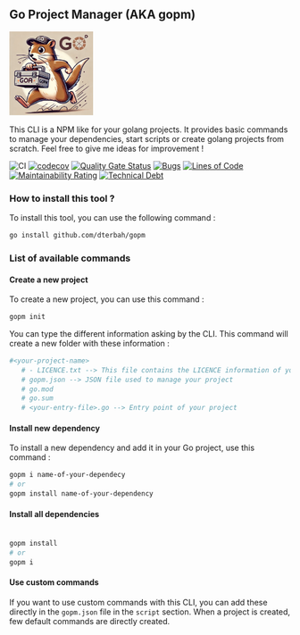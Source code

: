 ## Go Project Manager (AKA gopm)

<img src="./assets/logo.webp" width="150" />

This CLI is a NPM like for your golang projects. It provides basic commands to manage your dependencies, start scripts or create golang projects from scratch.
Feel free to give me ideas for improvement !

![CI](https://github.com/dterbah/gopm/actions/workflows/go-test.yml/badge.svg)
[![codecov](https://codecov.io/gh/dterbah/gopm/branch/main/graph/badge.svg)](https://codecov.io/gh/dterbah/gopm)
[![Quality Gate Status](https://sonarcloud.io/api/project_badges/measure?project=dterbah_gopm&metric=alert_status)](https://sonarcloud.io/summary/new_code?id=dterbah_gopm)
[![Bugs](https://sonarcloud.io/api/project_badges/measure?project=dterbah_gopm&metric=bugs)](https://sonarcloud.io/summary/new_code?id=dterbah_gopm)
[![Lines of Code](https://sonarcloud.io/api/project_badges/measure?project=dterbah_gopm&metric=ncloc)](https://sonarcloud.io/summary/new_code?id=dterbah_gopm)
[![Maintainability Rating](https://sonarcloud.io/api/project_badges/measure?project=dterbah_gopm&metric=sqale_rating)](https://sonarcloud.io/summary/new_code?id=dterbah_gopm)
[![Technical Debt](https://sonarcloud.io/api/project_badges/measure?project=dterbah_gopm&metric=sqale_index)](https://sonarcloud.io/summary/new_code?id=dterbah_gopm)

### How to install this tool ?

To install this tool, you can use the following command :

```bash
go install github.com/dterbah/gopm
```

### List of available commands

#### Create a new project

To create a new project, you can use this command :

```bash
gopm init
```

You can type the different information asking by the CLI.
This command will create a new folder with these information :

```bash
#<your-project-name>
   # - LICENCE.txt --> This file contains the LICENCE information of your project
   # gopm.json --> JSON file used to manage your project
   # go.mod
   # go.sum
   # <your-entry-file>.go --> Entry point of your project
```

#### Install new dependency

To install a new dependency and add it in your Go project, use this command :

```bash
gopm i name-of-your-dependecy
# or
gopm install name-of-your-dependency
```

#### Install all dependencies

```bash

gopm install
# or
gopm i
```

#### Use custom commands

If you want to use custom commands with this CLI, you can add these directly in the `gopm.json` file in the `script` section. When a project is created, few default commands are directly created.
